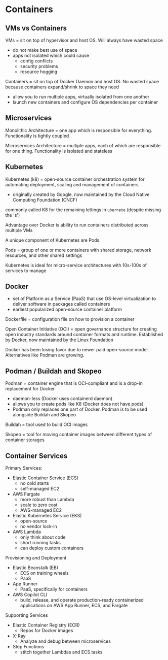 # Containers

## VMs vs Containers

VMs = sit on top of hypervisor and host OS. Will always have wasted space

- do not make best use of space
- apps not isolated which could cause
  - config conflicts
  - security problems
  - resource hogging

Containers = sit on top of Docker Daemon and host OS. No wasted space because containers expand/shrink to space they need

- allow you to run multiple apps, virtually isolated from one another
- launch new containers and configure OS dependencies per container

## Microservices

Monolithic Architecture = one app which is responsible for everything. Functionality is tightly coupled

Microservices Architecture = multiple apps, each of which are responsible for one thing. Functionality is isolated and stateless

## Kubernetes

Kubernetes (k8) = open-source container orchestration system for automating deployment, scaling and management of containers

- originally created by Google, now maintained by the Cloud Native Computing Foundation (CNCF)

commonly called K8 for the remaining lettings in `ubernete` (despite missing the 's')

Advantage over Docker is ability to run containers distributed across multiple VMs

A unique component of Kubernetes are Pods

Pods = group of one or more containers with shared storage, network resources, and other shared settings

Kubernetes is ideal for micro-service architectures with 10s-100s of services to manage

## Docker

- set of Platform as a Service (PaaS) that use OS-level virtualization to deliver software in packages called containers
- earliest popularized open-source container platform

Dockerfile = configuration file on how to provision a container

Open Container Initiative (OCI) = open governance structure for creating open industry standards around container formats and runtime. Established by Docker, now maintained by the Linux Foundation

Docker has been losing favor due to newer paid open-source model. Alternatives like Podman are growing.

## Podman / Buildah and Skopeo

Podman = container engine that is OCI-compliant and is a drop-in replacement for Docker

- daemon-less (Docker uses containerd daemon)
- allows you to create pods like K8 (Docker does not have pods)
- Podman only replaces one part of Docker. Podman is to be used alongside Buildah and Skopeo

Buildah = tool used to build OCI images

Skopeo = tool for moving container images between different types of container storages

## Container Services

Primary Services:

- Elastic Container Service (ECS)
  - no cold starts
  - self-managed EC2
- AWS Fargate
  - more robust than Lambda
  - scale to zero cost
  - AWS-managed EC2
- Elastic Kubernetes Service (EKS)
  - open-source
  - no vendor lock-in
- AWS Lambda
  - only think about code
  - short running tasks
  - can deploy custom containers

Provisioning and Deployment

- Elastic Beanstalk (EB)
  - ECS on training wheels
  - PaaS
- App Runner
  - PaaS, specifically for containers
- AWS Copilot CLI
  - build, release, and operate production-ready containerized applications on AWS App Runner, ECS, and Fargate

Supporting Services

- Elastic Container Registry (ECR)
  - Repos for Docker images
- X-Ray
  - Analyze and debug between microservices
- Step Functions
  - stitch together Lambdas and ECS tasks
